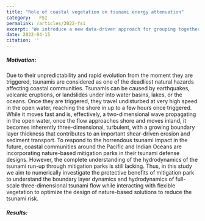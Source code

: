 ```yaml
---
title: "Role of coastal vegetation on tsunami energy attenuation"
category: - FSI
permalink: /articles/2022-fsi
excerpt: 'We introduce a new data-driven approach for grouping together transcripts in an experiment based on their inferential uncertainty. '
date: 2022-04-15
citation: ''
---
```


##### Motivation:
Due to their unpredictability and rapid evolution from the moment they are triggered, tsunamis are considered as one of the deadliest natural hazards affecting coastal communities. Tsunamis can be caused by earthquakes, volcanic eruptions, or landslides under into water basins, lakes, or the oceans. Once they are triggered, they travel undisturbed at very high speed in the open water, reaching the shore in up to a few hours once triggered. While it moves fast and is, effectively, a two-dimensional wave propagating in the open water, once the flow approaches shore and moves inland, it becomes inherently three-dimensional, turbulent, with a growing boundary layer thickness that contributes to an important shear-driven erosion and sediment transport. To respond to the horrendous tsunami impact in the future, coastal communities around the Pacific and Indian Oceans are incorporating nature-based mitigation parks in their tsunami defense designs. However, the complete understanding of the hydrodynamics of the tsunami run-up through mitigation parks is still lacking. Thus, in this study we aim to numerically investigate the protective benefits of mitigation park to understand the boundary layer dynamics and hydrodynamics of full-scale three-dimensional tsunami flow while interacting with flexible vegetation to optimize the design of nature-based solutions to reduce the tsunami risk.
##### Results:
<!-- ![plot](./assets/flex-double-5e4-SP1.5D.gif) -->
